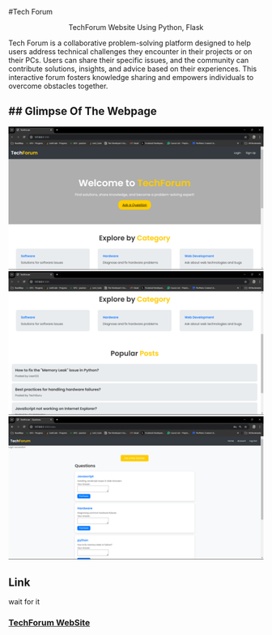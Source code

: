 #Tech Forum

<p align="center">
TechForum Website Using Python, Flask
</p>

Tech Forum is a collaborative problem-solving platform designed to help users address technical challenges they encounter in their projects or on their PCs. Users can share their specific issues, and the community can contribute solutions, insights, and advice based on their experiences. This interactive forum fosters knowledge sharing and empowers individuals to overcome obstacles together.

## ## Glimpse Of The Webpage

<img src="/static/images/Screenshot (45).png">
<img src="/static/images/Screenshot (46).png">
<img src="/static/images/Screenshot (47).png">

## Link
wait for it 
### [TechForum WebSite](...)
